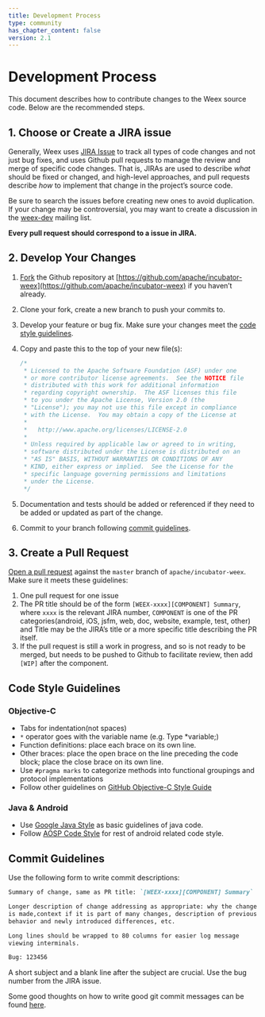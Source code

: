 ```yaml
---
title: Development Process
type: community
has_chapter_content: false
version: 2.1
---
```


# Development Process

This document describes how to contribute changes to the Weex source code. Below are the recommended steps.

## 1. Choose or Create a JIRA issue

Generally, Weex uses [JIRA Issue](https://issues.apache.org/jira/projects/WEEX) to track all types of code changes and not just bug fixes, and uses Github pull requests to manage the review and merge of specific code changes. That is, JIRAs are used to describe *what* should be fixed or changed, and high-level approaches, and pull requests describe *how* to implement that change in the project’s source code.  

Be sure to search the issues before creating new ones to avoid duplication. If your change may be controversial, you may want to create a discussion in the [weex-dev](mailto:dev@weex.incubator.apache.org) mailing list.

**Every pull request should correspond to a issue in JIRA.**

## 2. Develop Your Changes

1. [Fork](https://help.github.com/articles/fork-a-repo/) the Github repository at [https://github.com/apache/incubator-weex](https://github.com/apache/incubator-weex) if you haven’t already. 

2. Clone your fork, create a new branch to push your commits to.

3. Develop your feature or bug fix. Make sure your changes meet the [code style guidelines](../development-process.html#Code-Style-Guidelines).

4. Copy and paste this to the top of your new file(s):

   ```javascript
   /*
    * Licensed to the Apache Software Foundation (ASF) under one
    * or more contributor license agreements.  See the NOTICE file
    * distributed with this work for additional information
    * regarding copyright ownership.  The ASF licenses this file
    * to you under the Apache License, Version 2.0 (the
    * "License"); you may not use this file except in compliance
    * with the License.  You may obtain a copy of the License at
    *
    *   http://www.apache.org/licenses/LICENSE-2.0
    *
    * Unless required by applicable law or agreed to in writing,
    * software distributed under the License is distributed on an
    * "AS IS" BASIS, WITHOUT WARRANTIES OR CONDITIONS OF ANY
    * KIND, either express or implied.  See the License for the
    * specific language governing permissions and limitations
    * under the License.
    */
   ```

5. Documentation and tests should be added or referenced if they need to be added or updated as part of the change.

6. Commit to your branch following [commit guidelines](../development-process.html#Commit-Guidelines).

## 3. Create a Pull Request

[Open a pull request](https://help.github.com/articles/using-pull-requests/) against the `master` branch of `apache/incubator-weex`. Make sure it meets these guidelines:

1. One pull request for one issue
2. The PR title should be of the form `[WEEX-xxxx][COMPONENT] Summary`, where `xxxx` is the relevant JIRA number, `COMPONENT` is one of the PR categories(android, iOS, jsfm, web, doc, website, example, test, other) and Title may be the JIRA’s title or a more specific title describing the PR itself.
3. If the pull request is still a work in progress, and so is not ready to be merged, but needs to be pushed to Github to facilitate review, then add `[WIP]` after the component.

## Code Style Guidelines 

### Objective-C

- Tabs for indentation(not spaces)
- `*` operator goes with the variable name (e.g. Type *variable;)
- Function definitions: place each brace on its own line.
- Other braces: place the open brace on the line preceding the code block; place the close brace on its own line.
- Use `#pragma marks` to categorize methods into functional groupings and protocol implementations
- Follow other guidelines on [GitHub Objective-C Style Guide](https://github.com/github/objective-c-style-guide)

### Java & Android

- Use [Google Java Style](https://google.github.io/styleguide/javaguide.html) as basic guidelines of java code.
- Follow [AOSP Code Style](https://source.android.com/source/code-style.html) for rest of android related code style.

## Commit Guidelines 

Use the following form to write commit descriptions:

```markdown
Summary of change, same as PR title: `[WEEX-xxxx][COMPONENT] Summary`

Longer description of change addressing as appropriate: why the change
is made,context if it is part of many changes, description of previous 
behavior and newly introduced differences, etc.

Long lines should be wrapped to 80 columns for easier log message 
viewing interminals.

Bug: 123456
```

A short subject and a blank line after the subject are crucial. Use the bug number from the JIRA issue.

Some good thoughts on how to write good git commit messages can be found [here](https://chris.beams.io/posts/git-commit/).

